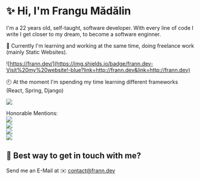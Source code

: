 # ✨ Hi, I'm Frangu Mădălin


I'm a 22 years old, self-taught, software developer.
With every line of code I write I get closer to my dream, to become a software enginner.

📖 Currently I'm learning and working at the same time, doing freelance work (mainly Static Websites).    
  
![https://frann.dev/](https://img.shields.io/badge/frann.dev-Visit%20my%20website!-blue?link=http://frann.dev&link=http://frann.dev)  
  
🕘 At the moment I'm spending my time learning different frameworks (React, Spring, Django)  
  
![](https://img.shields.io/badge/Java-Favorite%20Language-red?logo=java)
  
Honorable Mentions:  
![](https://img.shields.io/badge/Python-%20-red?logo=python)  
![](https://img.shields.io/badge/Javascript-%20-red?logo=javascript)  
![](https://img.shields.io/badge/HTML-%20-red?logo=HTML5)  
![](https://img.shields.io/badge/CSS-%20-red?logo=CSS3)

## 🤘 Best way to get in touch with me? 
Send me an E-Mail at
✉️  contact@frann.dev

<!--
**xFrann/xFrann** is a ✨ _special_ ✨ repository because its `README.md` (this file) appears on your GitHub profile.

Here are some ideas to get you started:

- 🔭 I’m currently working on ...
- 🌱 I’m currently learning ...
- 👯 I’m looking to collaborate on ...
- 🤔 I’m looking for help with ...
- 💬 Ask me about ...
- 📫 How to reach me: ...
- 😄 Pronouns: ...
- ⚡ Fun fact: ...
-->
